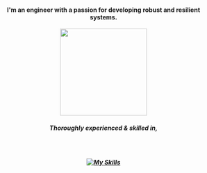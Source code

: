 <h4 align="center">I'm an engineer with a passion for developing robust and resilient systems.</h4>

<div align="center">
  <img src="https://github.com/user-attachments/assets/366adfcf-91f8-4729-a9ef-57ede310a4e2" height=200 >
</div>

<h5 align="center">
  Thoroughly experienced & skilled in,

  <br/><br/>
  
  [![My Skills](https://skillicons.dev/icons?i=go,docker,ts,c,deno&theme=dark)](https://skillicons.dev)
  
</h5>





